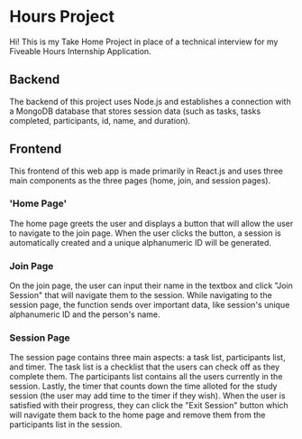 # Hours Project

Hi! This is my Take Home Project in place of a technical interview for my Fiveable Hours Internship Application.

## Backend

The backend of this project uses Node.js and establishes a connection with a MongoDB database that stores session data (such as tasks, tasks completed, participants, id, name, and duration).

## Frontend

This frontend of this web app is made primarily in React.js and uses three main components as the three pages (home, join, and session pages).

### 'Home Page'

The home page greets the user and displays a button that will allow the user to navigate to the join page. When the user clicks the button, a session is automatically created and a unique alphanumeric ID will be generated.

### Join Page

On the join page, the user can input their name in the textbox and click "Join Session" that will navigate them to the session. While navigating to the session page, the function sends over important data, like session's unique alphanumeric ID and the person's name.

### Session Page

The session page contains three main aspects: a task list, participants list, and timer. The task list is a checklist that the users can check off as they complete them. The participants list contains all the users currently in the session. Lastly, the timer that counts down the time alloted for the study session (the user may add time to the timer if they wish). When the user is satisfied with their progress, they can click the "Exit Session" button which will navigate them back to the home page and remove them from the participants list in the session.